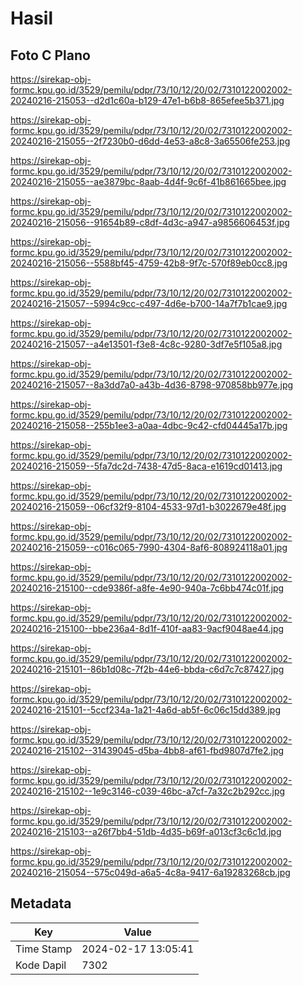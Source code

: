# Hasil

## Foto C Plano

https://sirekap-obj-formc.kpu.go.id/3529/pemilu/pdpr/73/10/12/20/02/7310122002002-20240216-215053--d2d1c60a-b129-47e1-b6b8-865efee5b371.jpg

https://sirekap-obj-formc.kpu.go.id/3529/pemilu/pdpr/73/10/12/20/02/7310122002002-20240216-215055--2f7230b0-d6dd-4e53-a8c8-3a65506fe253.jpg

https://sirekap-obj-formc.kpu.go.id/3529/pemilu/pdpr/73/10/12/20/02/7310122002002-20240216-215055--ae3879bc-8aab-4d4f-9c6f-41b861665bee.jpg

https://sirekap-obj-formc.kpu.go.id/3529/pemilu/pdpr/73/10/12/20/02/7310122002002-20240216-215056--91654b89-c8df-4d3c-a947-a9856606453f.jpg

https://sirekap-obj-formc.kpu.go.id/3529/pemilu/pdpr/73/10/12/20/02/7310122002002-20240216-215056--5588bf45-4759-42b8-9f7c-570f89eb0cc8.jpg

https://sirekap-obj-formc.kpu.go.id/3529/pemilu/pdpr/73/10/12/20/02/7310122002002-20240216-215057--5994c9cc-c497-4d6e-b700-14a7f7b1cae9.jpg

https://sirekap-obj-formc.kpu.go.id/3529/pemilu/pdpr/73/10/12/20/02/7310122002002-20240216-215057--a4e13501-f3e8-4c8c-9280-3df7e5f105a8.jpg

https://sirekap-obj-formc.kpu.go.id/3529/pemilu/pdpr/73/10/12/20/02/7310122002002-20240216-215057--8a3dd7a0-a43b-4d36-8798-970858bb977e.jpg

https://sirekap-obj-formc.kpu.go.id/3529/pemilu/pdpr/73/10/12/20/02/7310122002002-20240216-215058--255b1ee3-a0aa-4dbc-9c42-cfd04445a17b.jpg

https://sirekap-obj-formc.kpu.go.id/3529/pemilu/pdpr/73/10/12/20/02/7310122002002-20240216-215059--5fa7dc2d-7438-47d5-8aca-e1619cd01413.jpg

https://sirekap-obj-formc.kpu.go.id/3529/pemilu/pdpr/73/10/12/20/02/7310122002002-20240216-215059--06cf32f9-8104-4533-97d1-b3022679e48f.jpg

https://sirekap-obj-formc.kpu.go.id/3529/pemilu/pdpr/73/10/12/20/02/7310122002002-20240216-215059--c016c065-7990-4304-8af6-808924118a01.jpg

https://sirekap-obj-formc.kpu.go.id/3529/pemilu/pdpr/73/10/12/20/02/7310122002002-20240216-215100--cde9386f-a8fe-4e90-940a-7c6bb474c01f.jpg

https://sirekap-obj-formc.kpu.go.id/3529/pemilu/pdpr/73/10/12/20/02/7310122002002-20240216-215100--bbe236a4-8d1f-410f-aa83-9acf9048ae44.jpg

https://sirekap-obj-formc.kpu.go.id/3529/pemilu/pdpr/73/10/12/20/02/7310122002002-20240216-215101--86b1d08c-7f2b-44e6-bbda-c6d7c7c87427.jpg

https://sirekap-obj-formc.kpu.go.id/3529/pemilu/pdpr/73/10/12/20/02/7310122002002-20240216-215101--5ccf234a-1a21-4a6d-ab5f-6c06c15dd389.jpg

https://sirekap-obj-formc.kpu.go.id/3529/pemilu/pdpr/73/10/12/20/02/7310122002002-20240216-215102--31439045-d5ba-4bb8-af61-fbd9807d7fe2.jpg

https://sirekap-obj-formc.kpu.go.id/3529/pemilu/pdpr/73/10/12/20/02/7310122002002-20240216-215102--1e9c3146-c039-46bc-a7cf-7a32c2b292cc.jpg

https://sirekap-obj-formc.kpu.go.id/3529/pemilu/pdpr/73/10/12/20/02/7310122002002-20240216-215103--a26f7bb4-51db-4d35-b69f-a013cf3c6c1d.jpg

https://sirekap-obj-formc.kpu.go.id/3529/pemilu/pdpr/73/10/12/20/02/7310122002002-20240216-215054--575c049d-a6a5-4c8a-9417-6a19283268cb.jpg


## Metadata

| Key        | Value               |
| ---------- | ------------------- |
| Time Stamp | 2024-02-17 13:05:41 |
| Kode Dapil | 7302                |



